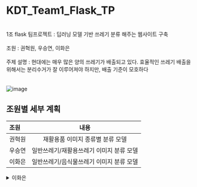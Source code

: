 # KDT_Team1_Flask_TP
<br>1조 flask 팀프로젝트 : 딥러닝 모델 기반 쓰레기 분류 해주는 웹사이트 구축</br>
<br>조원 : 권혁원, 우승연, 이화은</br>
<br>주제 설명 : 현대에는 매우 많은 양의 쓰레기가 배출되고 있다. 효율적인 쓰레기 배출을 위해서는 분리수거가 잘 이루어져야 하지만, 배출 기준이 모호하다</br>
<br></br>
![image](https://github.com/Skylee0310/KDT_Flask/assets/155412049/8bf8f173-1991-481c-9ced-15148aed026f)

## 조원별 세부 계획
|조원|내용|
|:---|:---:|
|권혁원|재활용품 이미지 종류별 분류 모델|
|우승연|일반쓰레기/재활용쓰레기 이미지 분류 모델|
|이화은|일반쓰레기/음식물쓰레기 이미지 분류 모델|


<details>
<summary> 이화은
</summary>
<div markdown="1">
  
### 📝 주제 - 쓰레기 분류

✏ **주제 선정 배경**

- 교육장 내에서도 많은 양의 쓰레기가 매일 배출되고 있음.
- 환경을 위해 쓰레기를 분리배출해야 하지만 배출 기준이 모호함.
- 쓰레기를 사진으로 찍으면 배출 방법을 알려주는 서비스

![image](https://github.com/Skylee0310/KDT_Flask/assets/155412049/f9973346-dc72-49a3-9b74-4a3c6b0b78ce)


| 📄 개인 주제 | 음식물 쓰레기와 일반 쓰레기 분류 모델 |
| --- | --- |
| 🙍🏻‍♂️ 팀원 | 권혁원, 우승연, 이화은 |
| 📊 PPT | https://buly.kr/28rLeCI |

➕ 변경 주제 : 과일 중 그대로 음식물 쓰레기로 버릴 수 있는 것과 안 되는 것 분류.

✏ **개인** **주제 선정 배경**

![image](https://github.com/Skylee0310/KDT_Flask/assets/155412049/6ad5e767-d41b-4ca5-bd30-eebcda16446e)

- 음식물 쓰레기 - 일반 쓰레기 구분 모호 ⇒  **혼선 발생**
- 지역마다 기준이 상이함.
⇒ 이 때문에 대구광역시 기준 음식물 쓰레기와 아닌 것을 분류하여 불편함을 해소하고자 함

✏  **자료 수집 및 가공** **방법  :**

- 대구광역시 홈페이지에서 음식물 쓰레기로 분류하기 쉬운 일반 쓰레기 자료를 다운로드.
    - https://www.daegu.go.kr/env/index.do?menu_id=00001320

- **캐글**에서 다운로드
    - **Real-Image Datasets -**  Food Organics
    - **Garbage Image Dataset** - Food
- 크롬 확장 프로그램을 이용하여 음식 사진을 다운 받아 음식물 쓰레기, 일반 쓰레기 라벨링
- 사진 데이터 양이 모자라서 샘플링.
- CNN 모델을 사용하여 사진 파일을 처리.
- 분류가 잘 되지 않아 사진을 크롭

✏  **과정 :**

- **1일차(0419) :**
    - 주제 선정 (쓰레기 분류)
    - 데이터셋 다운로드 후 눈으로 보면서 재분류

✏  **주의 :** 

- 가능한 한 클래스 간 차이가 크지 않도록 할 것. (**데이터 불균형**)

✏  **문제 및 시행 착오 :**

- Real-Image Datasets의 Food Organics폴더 사용 but 비닐, 티백, 파인애플, 생선뼈 등 일반 쓰레기가 섞여있어 사진을 보면서 기준에 따라 재분류 (하드 코딩)
- 캐글에서 다운 받은 데이터 개수가 절대적으로 부족
- 데이터를 구글에서 다운 받는데 음식의 경우 일반 쓰레기로 분류되어야 하는 것이 섞여있으면 사용할 수 없고 기준이 모호해서 어떻게 버려야 하는지 애매한 것들이 많음.
    - 조개가 들어가지 않은 국이나 파스타 쪽으로 음식 사진을 수집.
    - 빵 사진 수집.
    - 과일 중 껍질까지 음식물 쓰레기로 버릴 수 있는 것을 음식물 쓰레기로 분류.
- 파일명이 한글로 되어있어서 인지 오류가 발생하여 코드가 돌아가지 않았음.
    - 이지네이머를 사용하여 파일명 확장자 일괄 변경.
- 분류 부정확( 0421 오전 )
- 과일로 범위를 축소.

✏  **결론 제언 :**

- 음식물 쓰레기와 일반 쓰레기 분류하는 기준이 모호하기 때문에 분류가 어렵다.
- 쓰레기를 바르게 버리는 것도 중요하지만 배출량 자체를 줄이는 것이 효과적.
- 음식물 쓰레기를 줄이는 방법 : http://www.realfoods.co.kr/view.php?ud=20231128000161

✏  **Web**
![image](https://github.com/Skylee0310/KDT_Flask/assets/155412049/83ae21fd-e063-4cd6-8805-7f8893844ea3)

<br></br>

![image](https://github.com/Skylee0310/KDT_Flask/assets/155412049/c18d89a3-8ec6-4596-8479-7a387431c0d8)

</div>
</details>
